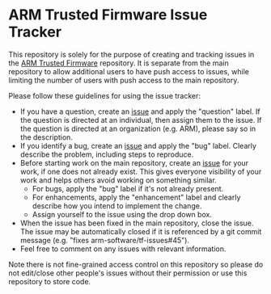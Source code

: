 ARM Trusted Firmware Issue Tracker
==================================

This repository is solely for the purpose of creating and tracking issues in
the [ARM Trusted Firmware] repository. It is separate from the main repository
to allow additional users to have push access to issues, while limiting the
number of users with push access to the main repository.

Please follow these guidelines for using the issue tracker:

*   If you have a question, create an [issue] and apply the "question" label.
    If the question is directed at an individual, then assign them to the
    issue. If the question is directed at an organization (e.g. ARM), please
    say so in the description.
*   If you identify a bug, create an [issue] and apply the "bug" label. Clearly
    describe the problem, including steps to reproduce.
*   Before starting work on the main repository, create an [issue] for your
    work, if one does not already exist. This gives everyone visibility of
    your work and helps others avoid working on something similar.
    *   For bugs, apply the "bug" label if it's not already present.
    *   For enhancements, apply the "enhancement" label and clearly describe
        how you intend to implement the change.
    *   Assign yourself to the issue using the drop down box.
*   When the issue has been fixed in the main repository, close the issue. The
    issue may be automatically closed if it is referenced by a git commit
    message (e.g. "fixes arm-software/tf-issues#45").
*   Feel free to comment on any issues with relevant information.
    

Note there is not fine-grained access control on this repository so please do
not edit/close other people's issues without their permission or use this
repository to store code.


[ARM Trusted Firmware]:     https://github.com/ARM-software/arm-trusted-firmware
[issue]:                    https://github.com/ARM-software/tf-issues/issues
